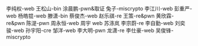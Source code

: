 李纯权-web
王松山-bin
涂晨鹏-pwn&取证
兔子-miscrypto
李江川-web
彭重严-web
杨皓锟-web
滕潇-bin
蔡俊杰-web
赵乐祺-re
王策-re&pwn
黄欣霖-re&pwn
陈湜-pwn
周永恒-web
周宇 web
苏涤岚
李宗蔚-re
李自勤-web
刘奕骏-web
孙宇阳-cre
邹洋-web
李大明-pwn
龙潇-re
李仕豪-web
吴俊锋-miscrypto
